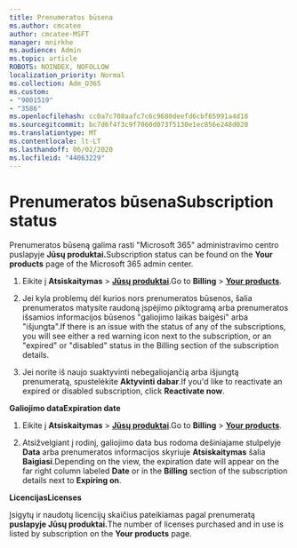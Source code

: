 ```yaml
---
title: Prenumeratos būsena
ms.author: cmcatee
author: cmcatee-MSFT
manager: mnirkhe
ms.audience: Admin
ms.topic: article
ROBOTS: NOINDEX, NOFOLLOW
localization_priority: Normal
ms.collection: Adm_O365
ms.custom:
- "9001519"
- "3586"
ms.openlocfilehash: cc0a7c708aafc7c6c9680deefd6cbf65991a4d18
ms.sourcegitcommit: bc7d6f4f3c9f7060d073f5130e1ec856e248d020
ms.translationtype: MT
ms.contentlocale: lt-LT
ms.lasthandoff: 06/02/2020
ms.locfileid: "44063229"
---
```

# <a name="subscription-status"></a><span data-ttu-id="664c9-102">Prenumeratos būsena</span><span class="sxs-lookup"><span data-stu-id="664c9-102">Subscription status</span></span>

<span data-ttu-id="664c9-103">Prenumeratos būseną galima rasti "Microsoft 365" administravimo centro puslapyje **Jūsų produktai.**</span><span class="sxs-lookup"><span data-stu-id="664c9-103">Subscription status can be found on the **Your products** page of the Microsoft 365 admin center.</span></span>

1. <span data-ttu-id="664c9-104">Eikite į **Atsiskaitymas**  >  **[Jūsų produktai](https://go.microsoft.com/fwlink/p/?linkid=842054)**.</span><span class="sxs-lookup"><span data-stu-id="664c9-104">Go to **Billing** > **[Your products](https://go.microsoft.com/fwlink/p/?linkid=842054)**.</span></span>

2. <span data-ttu-id="664c9-105">Jei kyla problemų dėl kurios nors prenumeratos būsenos, šalia prenumeratos matysite raudoną įspėjimo piktogramą arba prenumeratos išsamios informacijos būsenos "galiojimo laikas baigėsi" arba "išjungta".</span><span class="sxs-lookup"><span data-stu-id="664c9-105">If there is an issue with the status of any of the subscriptions, you will see either a red warning icon next to the subscription, or an "expired" or "disabled" status in the Billing section of the subscription details.</span></span>

3. <span data-ttu-id="664c9-106">Jei norite iš naujo suaktyvinti nebegaliojančią arba išjungtą prenumeratą, spustelėkite **Aktyvinti dabar**.</span><span class="sxs-lookup"><span data-stu-id="664c9-106">If you'd like to reactivate an expired or disabled subscription, click **Reactivate now**.</span></span>

<span data-ttu-id="664c9-107">**Galiojimo data**</span><span class="sxs-lookup"><span data-stu-id="664c9-107">**Expiration date**</span></span>

1. <span data-ttu-id="664c9-108">Eikite į **Atsiskaitymas**  >  **[Jūsų produktai](https://go.microsoft.com/fwlink/p/?linkid=842054)**.</span><span class="sxs-lookup"><span data-stu-id="664c9-108">Go to **Billing** > **[Your products](https://go.microsoft.com/fwlink/p/?linkid=842054)**.</span></span>

2. <span data-ttu-id="664c9-109">Atsižvelgiant į rodinį, galiojimo data bus rodoma dešiniajame stulpelyje **Data** arba prenumeratos informacijos skyriuje **Atsiskaitymas** šalia **Baigiasi**.</span><span class="sxs-lookup"><span data-stu-id="664c9-109">Depending on the view, the expiration date will appear on the far right column labeled **Date** or in the **Billing** section of the subscription details next to **Expiring on**.</span></span>

<span data-ttu-id="664c9-110">**Licencijas**</span><span class="sxs-lookup"><span data-stu-id="664c9-110">**Licenses**</span></span>

<span data-ttu-id="664c9-111">Įsigytų ir naudotų licencijų skaičius pateikiamas pagal prenumeratą **puslapyje Jūsų produktai.**</span><span class="sxs-lookup"><span data-stu-id="664c9-111">The number of licenses purchased and in use is listed by subscription on the **Your products** page.</span></span>

